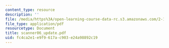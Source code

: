 ```yaml
---
content_type: resource
description: ''
file: /media/https%3A/open-learning-course-data-rc.s3.amazonaws.com/2-171-analysis-and-design-of-digital-control-systems-fall-2006/fc4ca2e1e9f9617ac903e24a98892c19_scanner06_update.pdf
file_type: application/pdf
resourcetype: Document
title: scanner06_update.pdf
uid: fc4ca2e1-e9f9-617a-c903-e24a98892c19
---
```

